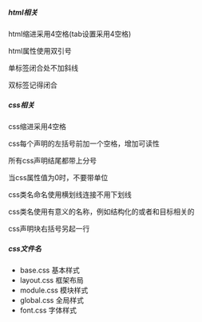 ##### html相关

html缩进采用4空格(tab设置采用4空格)

html属性使用双引号

单标签闭合处不加斜线

双标签记得闭合



##### css相关

css缩进采用4空格

css每个声明的左括号前加一个空格，增加可读性

所有css声明结尾都带上分号

当css属性值为0时，不要带单位

css类名命名使用横划线连接不用下划线

css类名使用有意义的名称，例如结构化的或者和目标相关的

css声明块右括号另起一行



##### css文件名

- base.css 基本样式
- layout.css 框架布局
- module.css 模块样式
- global.css 全局样式
- font.css 字体样式